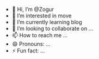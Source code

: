 - 👋 Hi, I’m @Zogur
- 👀 I’m interested in move
- 🌱 I’m currently learning blog
- 💞️ I’m looking to collaborate on ...
- 📫 How to reach me ...
- 😄 Pronouns: ...
- ⚡ Fun fact: ...

<!---
Zogur/Zogur is a ✨ special ✨ repository because its `README.md` (this file) appears on your GitHub profile.
You can click the Preview link to take a look at your changes.
--->
